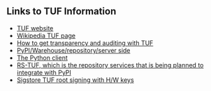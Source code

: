 ## Links to TUF Information

* [TUF website](https://theupdateframework.io/)
* [Wikipedia TUF page](
https://en.wikipedia.org/wiki/The_Update_Framework)
* [How to get transparency and auditing with TUF](
https://ssl.engineering.nyu.edu/blog/2020-02-03-transparent-logs)
* [PyPI/Warehouse/repository/server side](
https://github.com/pypa/warehouse/pull/10870)
* [The Python client](
https://github.com/theupdateframework/python-tuf)
* [RS-TUF, which is the repository services that is being planned to integrate with PyPI](
https://repository-service-tuf.readthedocs.io/en/latest/#)
* [Sigstore TUF root signing with H/W keys](
https://github.com/sigstore/root-signing)
